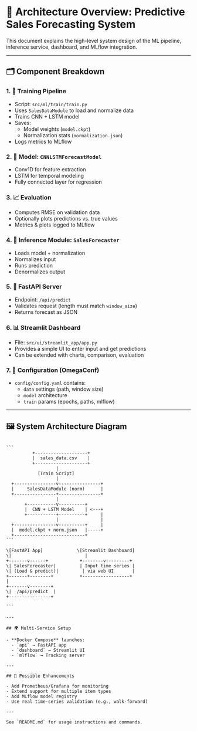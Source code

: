 # 🧱 Architecture Overview: Predictive Sales Forecasting System

This document explains the high-level system design of the ML pipeline, inference service, dashboard, and MLflow integration.

---

## 🗂️ Component Breakdown

### 1. 🔄 Training Pipeline

- Script: `src/ml/train/train.py`
- Uses `SalesDataModule` to load and normalize data
- Trains CNN + LSTM model
- Saves:
  - Model weights (`model.ckpt`)
  - Normalization stats (`normalization.json`)
- Logs metrics to MLflow

### 2. 🧠 Model: `CNNLSTMForecastModel`

- Conv1D for feature extraction
- LSTM for temporal modeling
- Fully connected layer for regression

### 3. 📈 Evaluation

- Computes RMSE on validation data
- Optionally plots predictions vs. true values
- Metrics & plots logged to MLflow

### 4. 🧠 Inference Module: `SalesForecaster`

- Loads model + normalization
- Normalizes input
- Runs prediction
- Denormalizes output

### 5. 🚀 FastAPI Server

- Endpoint: `/api/predict`
- Validates request (length must match `window_size`)
- Returns forecast as JSON

### 6. 📊 Streamlit Dashboard

- File: `src/ui/streamlit_app/app.py`
- Provides a simple UI to enter input and get predictions
- Can be extended with charts, comparison, evaluation

### 7. 🔧 Configuration (OmegaConf)

- `config/config.yaml` contains:
  - `data` settings (path, window size)
  - `model` architecture
  - `train` params (epochs, paths, mlflow)

---

## 🖼️ System Architecture Diagram

````

```
          +--------------------+
          |  sales_data.csv    |
          +--------------------+
                   |
            [Train Script]
                   |
  +----------------v----------------+
  |     SalesDataModule (norm)      |
  +----------------+----------------+
                   |
       +-----------v----------+
       |  CNN + LSTM Model    | <---+
       +-----------+----------+     |
                   |                |
  +----------------v----------+     |
  |  model.ckpt + norm.json   |-----+
  +---------------------------+
```

\[FastAPI App]             \[Streamlit Dashboard]
\|                            |
+-------v------+            +--------v---------+
\| SalesForecaster|         | Input time series |
\| (Load & predict)|         | via web UI       |
+-------+--------+          +------------------+
|
+-------v--------+
\|  /api/predict  |
+----------------+

```

---

## 🌍 Multi-Service Setup

- **Docker Compose** launches:
  - `api` → FastAPI app
  - `dashboard` → Streamlit UI
  - `mlflow` → Tracking server

---

## 🔮 Possible Enhancements

- Add Prometheus/Grafana for monitoring
- Extend support for multiple item types
- Add MLflow model registry
- Use real time-series validation (e.g., walk-forward)

---

See `README.md` for usage instructions and commands.
